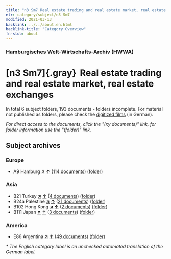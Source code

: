 ```yaml
---
title: "n3 Sm7 Real estate trading and real estate market, real estate exchanges"
etr: category/subject/n3 Sm7
modified: 2021-03-13
backlink: ../../about.en.html
backlink-title: "Category Overview"
fn-stub: about
---
```


### Hamburgisches Welt-Wirtschafts-Archiv (HWWA)
# [n3 Sm7]{.gray}&#8201; Real estate trading and real estate market, real estate exchanges&#160; 





In total 6 subject folders, 193 documents - folders incomplete.
For material not published as folders, please check the [digitized films](/film/h1_sh) (in German).

_For direct access to the documents, click the "(xy documents)" link, for folder information use the "(folder)" link._

## Subject archives



### Europe

- A9 Hamburg [**&nearr;**](../../../geo/i/140905/about.en.html "Hamburg (all folders)") [**&uarr;**](../../../geo/about.en.html#A9 "Country category system") (<a href="https://pm20.zbw.eu/dfgview/sh/140905,145038" title="about: Hamburg : Real estate trading and real estate market, real estate exchanges" target="_blank">114 documents</a>) ([folder](http://purl.org/pressemappe20/folder/sh/140905,145038))

### Asia

- B21 Turkey [**&nearr;**](../../../geo/i/141111/about.en.html "Turkey (all folders)") [**&uarr;**](../../../geo/about.en.html#B21 "Country category system") (<a href="https://pm20.zbw.eu/dfgview/sh/141111,145038" title="about: Turkey : Real estate trading and real estate market, real estate exchanges" target="_blank">4 documents</a>) ([folder](http://purl.org/pressemappe20/folder/sh/141111,145038))
- B24a Palestine [**&nearr;**](../../../geo/i/141115/about.en.html "Palestine (all folders)") [**&uarr;**](../../../geo/about.en.html#B24a "Country category system") (<a href="https://pm20.zbw.eu/dfgview/sh/141115,145038" title="about: Palestine : Real estate trading and real estate market, real estate exchanges" target="_blank">21 documents</a>) ([folder](http://purl.org/pressemappe20/folder/sh/141115,145038))
- B102 Hong Kong [**&nearr;**](../../../geo/i/141268/about.en.html "Hong Kong (all folders)") [**&uarr;**](../../../geo/about.en.html#B102 "Country category system") (<a href="https://pm20.zbw.eu/dfgview/sh/141268,145038" title="about: Hong Kong : Real estate trading and real estate market, real estate exchanges" target="_blank">2 documents</a>) ([folder](http://purl.org/pressemappe20/folder/sh/141268,145038))
- B111 Japan [**&nearr;**](../../../geo/i/141272/about.en.html "Japan (all folders)") [**&uarr;**](../../../geo/about.en.html#B111 "Country category system") (<a href="https://pm20.zbw.eu/dfgview/sh/141272,145038" title="about: Japan : Real estate trading and real estate market, real estate exchanges" target="_blank">3 documents</a>) ([folder](http://purl.org/pressemappe20/folder/sh/141272,145038))

### America

- E86 Argentina [**&nearr;**](../../../geo/i/141692/about.en.html "Argentina (all folders)") [**&uarr;**](../../../geo/about.en.html#E86 "Country category system") (<a href="https://pm20.zbw.eu/dfgview/sh/141692,145038" title="about: Argentina : Real estate trading and real estate market, real estate exchanges" target="_blank">49 documents</a>) ([folder](http://purl.org/pressemappe20/folder/sh/141692,145038))


_* The English category label is an unchecked automated translation of the German label._

